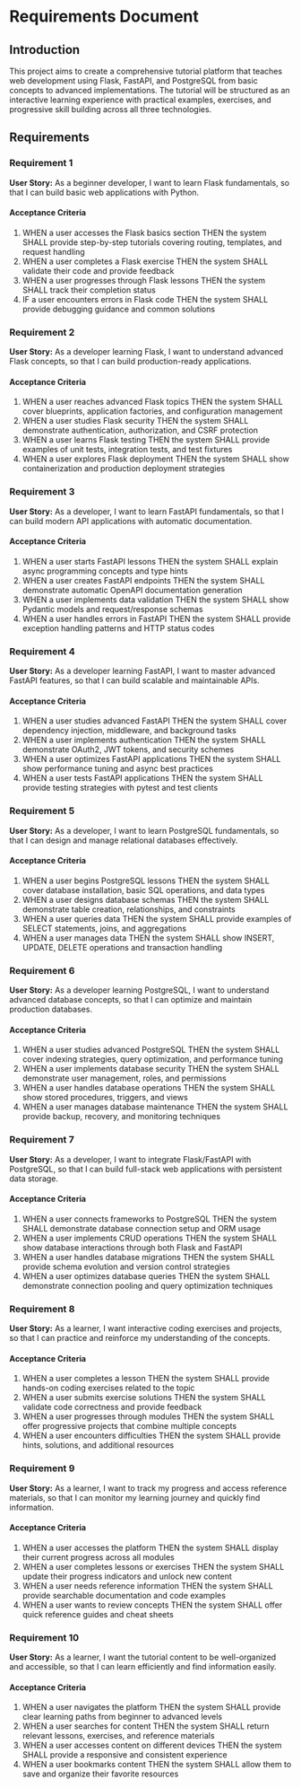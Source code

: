 # Requirements Document

## Introduction

This project aims to create a comprehensive tutorial platform that teaches web development using Flask, FastAPI, and PostgreSQL from basic concepts to advanced implementations. The tutorial will be structured as an interactive learning experience with practical examples, exercises, and progressive skill building across all three technologies.

## Requirements

### Requirement 1

**User Story:** As a beginner developer, I want to learn Flask fundamentals, so that I can build basic web applications with Python.

#### Acceptance Criteria

1. WHEN a user accesses the Flask basics section THEN the system SHALL provide step-by-step tutorials covering routing, templates, and request handling
2. WHEN a user completes a Flask exercise THEN the system SHALL validate their code and provide feedback
3. WHEN a user progresses through Flask lessons THEN the system SHALL track their completion status
4. IF a user encounters errors in Flask code THEN the system SHALL provide debugging guidance and common solutions

### Requirement 2

**User Story:** As a developer learning Flask, I want to understand advanced Flask concepts, so that I can build production-ready applications.

#### Acceptance Criteria

1. WHEN a user reaches advanced Flask topics THEN the system SHALL cover blueprints, application factories, and configuration management
2. WHEN a user studies Flask security THEN the system SHALL demonstrate authentication, authorization, and CSRF protection
3. WHEN a user learns Flask testing THEN the system SHALL provide examples of unit tests, integration tests, and test fixtures
4. WHEN a user explores Flask deployment THEN the system SHALL show containerization and production deployment strategies

### Requirement 3

**User Story:** As a developer, I want to learn FastAPI fundamentals, so that I can build modern API applications with automatic documentation.

#### Acceptance Criteria

1. WHEN a user starts FastAPI lessons THEN the system SHALL explain async programming concepts and type hints
2. WHEN a user creates FastAPI endpoints THEN the system SHALL demonstrate automatic OpenAPI documentation generation
3. WHEN a user implements data validation THEN the system SHALL show Pydantic models and request/response schemas
4. WHEN a user handles errors in FastAPI THEN the system SHALL provide exception handling patterns and HTTP status codes

### Requirement 4

**User Story:** As a developer learning FastAPI, I want to master advanced FastAPI features, so that I can build scalable and maintainable APIs.

#### Acceptance Criteria

1. WHEN a user studies advanced FastAPI THEN the system SHALL cover dependency injection, middleware, and background tasks
2. WHEN a user implements authentication THEN the system SHALL demonstrate OAuth2, JWT tokens, and security schemes
3. WHEN a user optimizes FastAPI applications THEN the system SHALL show performance tuning and async best practices
4. WHEN a user tests FastAPI applications THEN the system SHALL provide testing strategies with pytest and test clients

### Requirement 5

**User Story:** As a developer, I want to learn PostgreSQL fundamentals, so that I can design and manage relational databases effectively.

#### Acceptance Criteria

1. WHEN a user begins PostgreSQL lessons THEN the system SHALL cover database installation, basic SQL operations, and data types
2. WHEN a user designs database schemas THEN the system SHALL demonstrate table creation, relationships, and constraints
3. WHEN a user queries data THEN the system SHALL provide examples of SELECT statements, joins, and aggregations
4. WHEN a user manages data THEN the system SHALL show INSERT, UPDATE, DELETE operations and transaction handling

### Requirement 6

**User Story:** As a developer learning PostgreSQL, I want to understand advanced database concepts, so that I can optimize and maintain production databases.

#### Acceptance Criteria

1. WHEN a user studies advanced PostgreSQL THEN the system SHALL cover indexing strategies, query optimization, and performance tuning
2. WHEN a user implements database security THEN the system SHALL demonstrate user management, roles, and permissions
3. WHEN a user handles database operations THEN the system SHALL show stored procedures, triggers, and views
4. WHEN a user manages database maintenance THEN the system SHALL provide backup, recovery, and monitoring techniques

### Requirement 7

**User Story:** As a developer, I want to integrate Flask/FastAPI with PostgreSQL, so that I can build full-stack web applications with persistent data storage.

#### Acceptance Criteria

1. WHEN a user connects frameworks to PostgreSQL THEN the system SHALL demonstrate database connection setup and ORM usage
2. WHEN a user implements CRUD operations THEN the system SHALL show database interactions through both Flask and FastAPI
3. WHEN a user handles database migrations THEN the system SHALL provide schema evolution and version control strategies
4. WHEN a user optimizes database queries THEN the system SHALL demonstrate connection pooling and query optimization techniques

### Requirement 8

**User Story:** As a learner, I want interactive coding exercises and projects, so that I can practice and reinforce my understanding of the concepts.

#### Acceptance Criteria

1. WHEN a user completes a lesson THEN the system SHALL provide hands-on coding exercises related to the topic
2. WHEN a user submits exercise solutions THEN the system SHALL validate code correctness and provide feedback
3. WHEN a user progresses through modules THEN the system SHALL offer progressive projects that combine multiple concepts
4. WHEN a user encounters difficulties THEN the system SHALL provide hints, solutions, and additional resources

### Requirement 9

**User Story:** As a learner, I want to track my progress and access reference materials, so that I can monitor my learning journey and quickly find information.

#### Acceptance Criteria

1. WHEN a user accesses the platform THEN the system SHALL display their current progress across all modules
2. WHEN a user completes lessons or exercises THEN the system SHALL update their progress indicators and unlock new content
3. WHEN a user needs reference information THEN the system SHALL provide searchable documentation and code examples
4. WHEN a user wants to review concepts THEN the system SHALL offer quick reference guides and cheat sheets

### Requirement 10

**User Story:** As a learner, I want the tutorial content to be well-organized and accessible, so that I can learn efficiently and find information easily.

#### Acceptance Criteria

1. WHEN a user navigates the platform THEN the system SHALL provide clear learning paths from beginner to advanced levels
2. WHEN a user searches for content THEN the system SHALL return relevant lessons, exercises, and reference materials
3. WHEN a user accesses content on different devices THEN the system SHALL provide a responsive and consistent experience
4. WHEN a user bookmarks content THEN the system SHALL allow them to save and organize their favorite resources